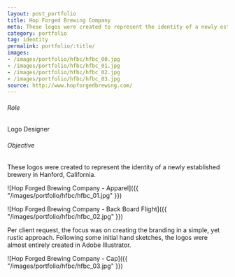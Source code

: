 ```yaml
---
layout: post_portfolio
title: Hop Forged Brewing Company
meta: These logos were created to represent the identity of a newly established brewery in Hanford, California.
category: portfolio
tag: identity
permalink: portfolio/:title/
images: 
- /images/portfolio/hfbc/hfbc_00.jpg
- /images/portfolio/hfbc/hfbc_01.jpg
- /images/portfolio/hfbc/hfbc_02.jpg
- /images/portfolio/hfbc/hfbc_03.jpg
source: http://www.hopforgedbrewing.com/
---
```

###### Role

Logo Designer

###### Objective

These logos were created to represent the identity of a newly established brewery in Hanford, California.

![Hop Forged Brewing Company - Apparel]({{ "/images/portfolio/hfbc/hfbc_01.jpg" }})

![Hop Forged Brewing Company - Back Board Flight]({{ "/images/portfolio/hfbc/hfbc_02.jpg" }})

Per client request, the focus was on creating the branding in a simple, yet rustic approach. Following some initial hand sketches, the logos were almost entirely created in Adobe Illustrator.

![Hop Forged Brewing Company - Cap]({{ "/images/portfolio/hfbc/hfbc_03.jpg" }})